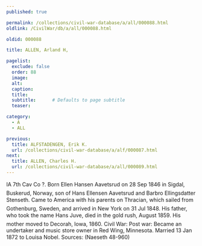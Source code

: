 ```yaml
---
published: true

permalink: /collections/civil-war-database/a/all/000088.html
oldlink: /CivilWar/db/a/all/000088.html

oldid: 000088

title: ALLEN, Arland H,

pagelist:
  exclude: false
  order: 88
  image: 
  alt:
  caption:
  title:
  subtitle:      # Defaults to page subtitle
  teaser:

category: 
  - A 
  - ALL

previous:
  title: ALFSTADENGEN, Erik K.
  url: /collections/civil-war-database/a/alf/000087.html  
next:
  title: ALLEN, Charles H.
  url: /collections/civil-war-database/a/all/000089.html   
---
```

IA 7th Cav Co ?. Born &#147;Ellen Hansen Aavetsrud&#148; on 28 Sep 1846 in Sigdal, Buskerud, Norway, son of Hans Ellensen Aavetsrud and Barbro Ellingsdatter Stenseth. Came to America with his parents on &#147;Thracian&#148;, which sailed from Gothenburg, Sweden, and arrived in New York on 31 Jul 1848. His father, who took the name &#147;Hans Juve&#148;, died in the gold rush, August 1859. His mother moved to Decorah, Iowa, 1860. Civil War: Post war: Became an undertaker and music store owner in Red Wing, Minnesota. Married 13 Jan 1872 to Louisa Nobel. Sources: (Naeseth &#146;48-960)